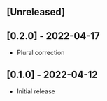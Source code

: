 ## [Unreleased]

## [0.2.0] - 2022-04-17

- Plural correction

## [0.1.0] - 2022-04-12

- Initial release
